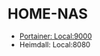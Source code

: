 # HOME-NAS
- [Portainer: Local:9000](https://github.com/Jacob-64/Project-and-Learning/blob/Home-NAS/Portainer)
- Heimdall: Local:8080
